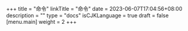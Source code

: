 +++
title = "命令"
linkTitle = "命令"
date = 2023-06-07T17:04:56+08:00
description = ""
type = "docs"
isCJKLanguage = true
draft = false
[menu.main]
    weight = 2
+++
